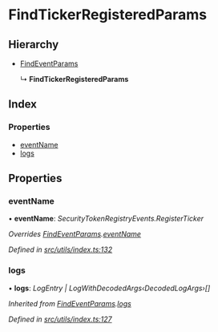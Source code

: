 # FindTickerRegisteredParams

## Hierarchy

* [FindEventParams](_utils_index_.findeventparams.md)

  ↳ **FindTickerRegisteredParams**

## Index

### Properties

* [eventName](_utils_index_.findtickerregisteredparams.md#eventname)
* [logs](_utils_index_.findtickerregisteredparams.md#logs)

## Properties

### eventName

• **eventName**: _SecurityTokenRegistryEvents.RegisterTicker_

_Overrides_ [_FindEventParams_](_utils_index_.findeventparams.md)_._[_eventName_](_utils_index_.findeventparams.md#eventname)

_Defined in_ [_src/utils/index.ts:132_](https://github.com/PolymathNetwork/polymath-sdk/blob/550676f/src/utils/index.ts#L132)

### logs

• **logs**: _LogEntry \| LogWithDecodedArgs‹DecodedLogArgs›\[\]_

_Inherited from_ [_FindEventParams_](_utils_index_.findeventparams.md)_._[_logs_](_utils_index_.findeventparams.md#logs)

_Defined in_ [_src/utils/index.ts:127_](https://github.com/PolymathNetwork/polymath-sdk/blob/550676f/src/utils/index.ts#L127)


